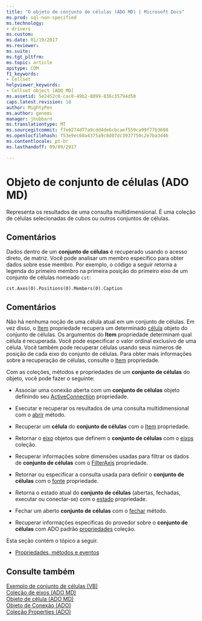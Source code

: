```yaml
---
title: "O objeto de conjunto de células (ADO MD) | Microsoft Docs"
ms.prod: sql-non-specified
ms.technology:
- drivers
ms.custom: 
ms.date: 01/19/2017
ms.reviewer: 
ms.suite: 
ms.tgt_pltfrm: 
ms.topic: article
apitype: COM
f1_keywords:
- Cellset
helpviewer_keywords:
- Cellset object [ADO MD]
ms.assetid: 5e2452c0-cac0-49b2-8099-836c35794d50
caps.latest.revision: 10
author: MightyPen
ms.author: genemi
manager: jhubbard
ms.translationtype: MT
ms.sourcegitcommit: f7e6274d77a9cdd4de6cbcaef559ca99f77b3608
ms.openlocfilehash: f53e9ec68a4375a9c8d07dc3937750c2e7ba3d46
ms.contentlocale: pt-br
ms.lasthandoff: 09/09/2017

---
```

# <a name="cellset-object-ado-md"></a>Objeto de conjunto de células (ADO MD)
Representa os resultados de uma consulta multidimensional. É uma coleção de células selecionadas de cubos ou outros conjuntos de células.  
  
## <a name="remarks"></a>Comentários  
 Dados dentro de um **conjunto de células** é recuperado usando o acesso direto, de matriz. Você pode analisar um membro específico para obter dados sobre esse membro. Por exemplo, o código a seguir retorna a legenda do primeiro membro na primeira posição do primeiro eixo de um conjunto de células nomeado `cst`:  
  
```  
cst.Axes(0).Positions(0).Members(0).Caption  
```  
  
## <a name="remarks"></a>Comentários  
 Não há nenhuma noção de uma célula atual em um conjunto de células. Em vez disso, o [Item](../../../ado/reference/ado-md-api/item-property-ado-md-cellset.md) propriedade recupera um determinado [célula](../../../ado/reference/ado-md-api/cell-object-ado-md.md) objeto do conjunto de células. Os argumentos do **Item** propriedade determinam qual célula é recuperada. Você pode especificar o valor ordinal exclusivo de uma célula. Você também pode recuperar células usando seus números de posição de cada eixo do conjunto de células. Para obter mais informações sobre a recuperação de células, consulte o [Item](../../../ado/reference/ado-md-api/item-property-ado-md-cellset.md) propriedade.  
  
 Com as coleções, métodos e propriedades de um **conjunto de células** do objeto, você pode fazer o seguinte:  
  
-   Associar uma conexão aberta com um **conjunto de células** objeto definindo seu [ActiveConnection](../../../ado/reference/ado-md-api/activeconnection-property-ado-md.md) propriedade.  
  
-   Executar e recuperar os resultados de uma consulta multidimensional com o [abrir](../../../ado/reference/ado-md-api/open-method-ado-md.md) método.  
  
-   Recuperar um **célula** do **conjunto de células** com o [Item](../../../ado/reference/ado-md-api/item-property-ado-md-cellset.md) propriedade.  
  
-   Retornar o [eixo](../../../ado/reference/ado-md-api/axis-object-ado-md.md) objetos que definem o **conjunto de células** com o [eixos](../../../ado/reference/ado-md-api/axes-collection-ado-md.md) coleção.  
  
-   Recuperar informações sobre dimensões usadas para filtrar os dados de **conjunto de células** com o [FilterAxis](../../../ado/reference/ado-md-api/filteraxis-property-ado-md.md) propriedade.  
  
-   Retornar ou especificar a consulta usada para definir o **conjunto de células** com o [fonte](../../../ado/reference/ado-md-api/source-property-ado-md.md) propriedade.  
  
-   Retorna o estado atual do **conjunto de células** (abertas, fechadas, executar ou conectar-se) com o [estado](../../../ado/reference/ado-md-api/state-property-ado-md.md) propriedade.  
  
-   Fechar um aberto **conjunto de células** com o [fechar](../../../ado/reference/ado-md-api/close-method-ado-md.md) método.  
  
-   Recuperar informações específicas do provedor sobre o **conjunto de células** com ADO padrão [propriedades](../../../ado/reference/ado-api/properties-collection-ado.md) coleção.  
  
 Esta seção contém o tópico a seguir.  
  
-   [Propriedades, métodos e eventos](../../../ado/reference/ado-md-api/cellset-object-properties-methods-and-events.md)  
  
## <a name="see-also"></a>Consulte também  
 [Exemplo de conjunto de células (VB)](../../../ado/reference/ado-md-api/cellset-example-vb.md)   
 [Coleção de eixos (ADO MD)](../../../ado/reference/ado-md-api/axes-collection-ado-md.md)   
 [Objeto de célula (ADO MD)](../../../ado/reference/ado-md-api/cell-object-ado-md.md)   
 [Objeto de Conexão (ADO)](../../../ado/reference/ado-api/connection-object-ado.md)   
 [Coleção Properties (ADO)](../../../ado/reference/ado-api/properties-collection-ado.md)
